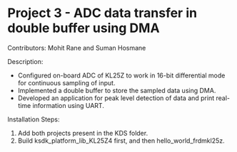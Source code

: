 # Project 3 - ADC data transfer in double buffer using DMA

Contributors: Mohit Rane and Suman Hosmane

Description:
- Configured on-board ADC of KL25Z to work in 16-bit differential mode for continuous sampling of input.
- Implemented a double buffer to store the sampled data using DMA.
- Developed an application for peak level detection of data and print real-time information using UART.

Installation Steps:
1. Add both projects present in the KDS folder.
2. Build ksdk_platform_lib_KL25Z4 first, and then hello_world_frdmkl25z.
